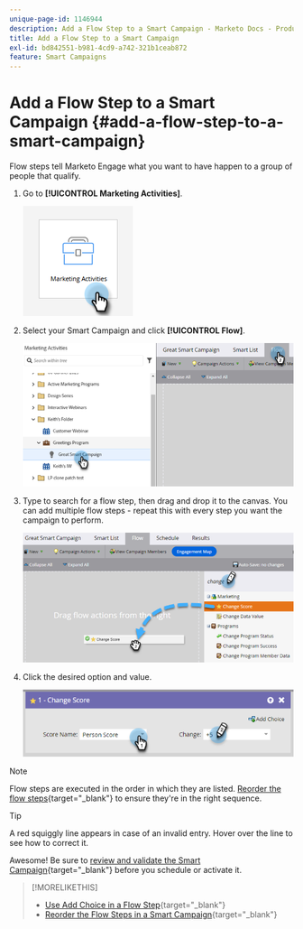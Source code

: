 ```yaml
---
unique-page-id: 1146944
description: Add a Flow Step to a Smart Campaign - Marketo Docs - Product Documentation
title: Add a Flow Step to a Smart Campaign
exl-id: bd842551-b981-4cd9-a742-321b1ceab872
feature: Smart Campaigns
---
```

# Add a Flow Step to a Smart Campaign {#add-a-flow-step-to-a-smart-campaign}

Flow steps tell Marketo Engage what you want to have happen to a group of people that qualify.

1. Go to **[!UICONTROL Marketing Activities]**.

   ![](assets/add-a-flow-step-to-a-smart-campaign-1.png)

1. Select your Smart Campaign and click **[!UICONTROL Flow]**.

   ![](assets/add-a-flow-step-to-a-smart-campaign-2.png)

1. Type to search for a flow step, then drag and drop it to the canvas. You can add multiple flow steps - repeat this with every step you want the campaign to perform.

   ![](assets/add-a-flow-step-to-a-smart-campaign-3.png)

1. Click the desired option and value.

   ![](assets/add-a-flow-step-to-a-smart-campaign-4.png)

>[!NOTE]
>
>Flow steps are executed in the order in which they are listed. [Reorder the flow steps](/help/marketo/product-docs/core-marketo-concepts/smart-campaigns/flow-actions/reorder-the-flow-steps-in-a-smart-campaign.md){target="_blank"} to ensure they're in the right sequence.

>[!TIP]
>
>A red squiggly line appears in case of an invalid entry. Hover over the line to see how to correct it.

Awesome! Be sure to [review and validate the Smart Campaign](/help/marketo/product-docs/core-marketo-concepts/smart-campaigns/creating-a-smart-campaign/smart-campaign-checklist.md){target="_blank"} before you schedule or activate it.

>[!MORELIKETHIS]
>
>* [Use Add Choice in a Flow Step](/help/marketo/product-docs/core-marketo-concepts/smart-campaigns/flow-actions/use-add-choice-in-a-flow-step.md){target="_blank"}
>* [Reorder the Flow Steps in a Smart Campaign](/help/marketo/product-docs/core-marketo-concepts/smart-campaigns/flow-actions/reorder-the-flow-steps-in-a-smart-campaign.md){target="_blank"}
